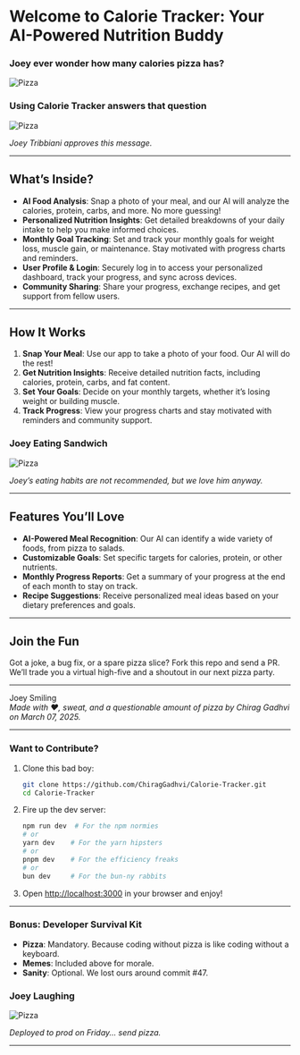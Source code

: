 # Welcome to Calorie Tracker: Your AI-Powered Nutrition Buddy

### Joey ever wonder how many calories pizza has?

![Pizza](https://media.giphy.com/media/v1.Y2lkPTc5MGI3NjExM3I4M2l4bWR6M3ZyYTR2YXkwcW5rajlzNjE2aTRvN3EzaGQ3MG40bCZlcD12MV9naWZzX3NlYXJjaCZjdD1n/l4dqF0Aw5S8xXKHP5j/giphy.gif)


### Using Calorie Tracker answers that question

![Pizza](https://media.giphy.com/media/LZfZXcFNOOzw4/giphy.gif?cid=790b7611i8bx8s399guytypo32dhwmc1bq5dp053lhag5cqy&ep=v1_gifs_search&rid=giphy.gif&ct=g)

*Joey Tribbiani approves this message.*


---

## What’s Inside?

- **AI Food Analysis**: Snap a photo of your meal, and our AI will analyze the calories, protein, carbs, and more. No more guessing!
- **Personalized Nutrition Insights**: Get detailed breakdowns of your daily intake to help you make informed choices.
- **Monthly Goal Tracking**: Set and track your monthly goals for weight loss, muscle gain, or maintenance. Stay motivated with progress charts and reminders.
- **User Profile & Login**: Securely log in to access your personalized dashboard, track your progress, and sync across devices.
- **Community Sharing**: Share your progress, exchange recipes, and get support from fellow users.

---

## How It Works

1. **Snap Your Meal**: Use our app to take a photo of your food. Our AI will do the rest!
2. **Get Nutrition Insights**: Receive detailed nutrition facts, including calories, protein, carbs, and fat content.
3. **Set Your Goals**: Decide on your monthly targets, whether it’s losing weight or building muscle.
4. **Track Progress**: View your progress charts and stay motivated with reminders and community support.

### Joey Eating Sandwich  

![Pizza](https://media.giphy.com/media/jp3MWN8oy32VydTtCI/giphy.gif?cid=790b7611z6g7kylswsl0fnff6p4skrfqaqcc0isk62wgmntx&ep=v1_gifs_search&rid=giphy.gif&ct=g)

*Joey’s eating habits are not recommended, but we love him anyway.*

---

## Features You’ll Love

- **AI-Powered Meal Recognition**: Our AI can identify a wide variety of foods, from pizza to salads.
- **Customizable Goals**: Set specific targets for calories, protein, or other nutrients.
- **Monthly Progress Reports**: Get a summary of your progress at the end of each month to stay on track.
- **Recipe Suggestions**: Receive personalized meal ideas based on your dietary preferences and goals.

---

## Join the Fun

Got a joke, a bug fix, or a spare pizza slice? Fork this repo and send a PR. We’ll trade you a virtual high-five and a shoutout in our next pizza party.

---

Joey Smiling  
*Made with ❤️, sweat, and a questionable amount of pizza by Chirag Gadhvi on March 07, 2025.*

---

### Want to Contribute?
1. Clone this bad boy:
   ```bash
   git clone https://github.com/ChiragGadhvi/Calorie-Tracker.git
   cd Calorie-Tracker
   ```
2. Fire up the dev server:
   ```bash
   npm run dev  # For the npm normies
   # or
   yarn dev    # For the yarn hipsters
   # or
   pnpm dev    # For the efficiency freaks
   # or
   bun dev     # For the bun-ny rabbits
   ```
3. Open [http://localhost:3000](http://localhost:3000) in your browser and enjoy!

---

### Bonus: Developer Survival Kit

- **Pizza**: Mandatory. Because coding without pizza is like coding without a keyboard.
- **Memes**: Included above for morale.
- **Sanity**: Optional. We lost ours around commit #47.

### Joey Laughing  

![Pizza](https://media.giphy.com/media/l3vRbjXElHUpZMxwc/giphy.gif?cid=790b7611z6g7kylswsl0fnff6p4skrfqaqcc0isk62wgmntx&ep=v1_gifs_search&rid=giphy.gif&ct=g)


*Deployed to prod on Friday... send pizza.*

---
